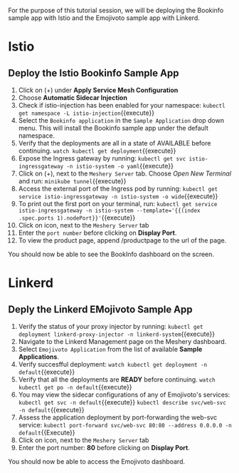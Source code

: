 For the purpose of this tutorial session, we will be deploying the Bookinfo sample app with Istio and the Emojivoto sample app with Linkerd.

# Istio

## Deploy the Istio Bookinfo Sample App

1. Click on (+) under **Apply Service Mesh Configuration**
2. Choose **Automatic Sidecar Injection**
3. Check if istio-injection has been enabled for your namespace:
`kubectl get namespace -L istio-injection`{{execute}}
4. Select the `Bookinfo application` in the `Sample Application` drop down menu. This will install the Bookinfo sample app under the default namespace.
5. Verify that the deployments are all in a state of AVAILABLE before continuing.
  `watch kubectl get deployment`{{execute}}
6. Expose the Ingress gateway by running:
`kubectl get svc istio-ingressgateway -n istio-system -o yaml`{{execute}}
7. Click on (+), next to the `Meshery Server` tab. Choose *Open New Terminal* and run:
 `minikube tunnel`{{execute}}
8. Access the external port of the Ingress pod by running:
`kubectl get service istio-ingressgateway -n istio-system -o wide`{{execute}}
9. To print out the first port on your terminal, run:
`kubectl get service istio-ingressgateway -n istio-system --template='{{(index .spec.ports 1).nodePort}}'`{{execute}}
10. Click on <i class="fa fa-plus" aria-hidden="true"></i> icon, next to the `Meshery Server` tab
11. Enter the `port number` before clicking on **Display Port**.
12. To view the product page, append /productpage to the url of the page.

You should now be able to see the BookInfo dashboard on the screen.

# Linkerd

## Deply the Linkerd EMojivoto Sample App

1. Verify the status of your proxy injector by running:
`kubectl get deployment linkerd-proxy-injector -n linkerd-system`{{execute}}
2. Navigate to the Linkerd Management page on the Meshery dashboard.
3. Select `Emojivoto Application` from the list of available **Sample Applications**.
4. Verify succesfful deployment:
`watch kubectl get deployment -n default`{{execute}} 
5. Verify that all the deployments are **READY** before continuing.
`watch kubectl get po -n default`{{execute}} 
6. You may view the sidecar configurations of any of Emojivoto's services:
`kubectl get svc -n default`{{execute}}
`kubectl describe svc/web-svc -n default`{{execute}}
7. Assess the application deployment by port-forwarding the web-svc service:
`kubectl port-forward svc/web-svc 80:80 --address 0.0.0.0 -n default`{{Execute}}
8. Click on <i class="fa fa-plus" aria-hidden="true"></i> icon, next to the `Meshery Server` tab
9. Enter the port number: **80** before clicking on **Display Port**.

You should now be able to access the Emojivoto dashboard.

